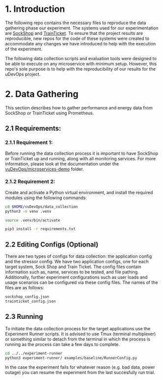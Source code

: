 # 1. Introduction
The following repo contains the necessary files to reproduce the data gathering phase our experiment. The systems used for our experimentation are [SockShop](https://github.com/microservices-demo/microservices-demo) and [TrainTicket](https://github.com/FudanSELab/train-ticket). To ensure that the project results are reproducible, new repos for the code of these systems were created to accommodate any changes we have introduced to help with the execution of the experiment.

The following data collection scripts and evaluation tools were designed to be able to execute on any microservice with minimum setup. However, this repo's sole purpose is to help with the reproducibility of our results for the uDevOps project.

# 2. Data Gathering
This section describes how to gather performance and energy data from SockShop or TrainTicket using Prometheus.
## 2.1 Requirements:
### 2.1.1 Requirement 1:
Before running the data collection process it is important to have SockShop or TrainTicket up and running, along with all monitoring services. For more information, please look at the documentation under the [vuDevOps/microservices-demo](../microservices-demo/README.md) folder.
### 2.1.2 Requirement 2:
Create and activate a Python virtual environment, and install the required modules using the following commands:
```zsh
cd $HOME/vuDevOps/data_collection
python3 -m venv .venv

source .venv/bin/activate

pip3 install -r requirements.txt
```


## 2.2 Editing Configs (Optional)
There are two types of configs for data collection: the application config and the stressor config. We have two application configs, one for each target system, Sock Shop and Train Ticket. The config files contain information such as, name, services to be tested, and file pathing. Additionally, further experiment configurations such as user loads and usage scenarios can be configured via these config files. The names of the files are as follows:
```zsh
sockshop_config.json
trainticket_config.json
```


## 2.3 Running
To initiate the data collection process for the target applications use the Experiment Runner scripts. It is advised to use Tmux (terminal multiplexer) or something similar to detach from the terminal in which the process is running as the process can take a few days to complete.
```zsh
cd ../../experiment-runner
python3 experiment-runner/ examples/baseline/RunnerConfig.py
```

In the case the experiment fails for whatever reason (e.g. bad data, power outage) you can resume the experiment from the last succesfully run trial.
